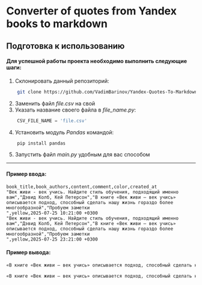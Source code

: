 # Converter of quotes from Yandex books to markdown

## Подготовка к использованию

#### Для успешной работы проекта необходимо выполнить следующие шаги:

1. Склонировать данный репозиторий:

```bash
    git clone https://github.com/VadimBarinov/Yandex-Quotes-To-Markdown.git
```

2. Заменить файл _file.csv_ на свой
3. Указать название своего файла в _file_name.py_:

```python
    CSV_FILE_NAME = 'file.csv'
```

4. Установить модуль _Pandas_ командой:

```bash
    pip install pandas
```

5. Запустить файл _main.py_ удобным для вас способом

---

#### Пример ввода:

```csv
book_title,book_authors,content,comment,color,created_at
"Век живи - век учись. Найдите стиль обучения, подходящий именно вам","Дэвид Колб, Кей Петерсон","В книге «Век живи — век учись» описывается подход, способный сделать нашу жизнь гораздо более многообразной","Пробуем заметки
",yellow,2025-07-25 10:21:00 +0300
"Век живи - век учись. Найдите стиль обучения, подходящий именно вам","Дэвид Колб, Кей Петерсон","В книге «Век живи — век учись» описывается подход, способный сделать нашу жизнь гораздо более многообразной","Пробуем заметки
",yellow,2025-07-25 23:21:00 +0300
```

#### Пример вывода:

```md
«В книге «Век живи — век учись» описывается подход, способный сделать нашу жизнь гораздо более многообразной». Пробуем заметки (25.07.2025, 23:21:00)

«В книге «Век живи — век учись» описывается подход, способный сделать нашу жизнь гораздо более многообразной». Пробуем заметки (25.07.2025, 10:21:00)
```
